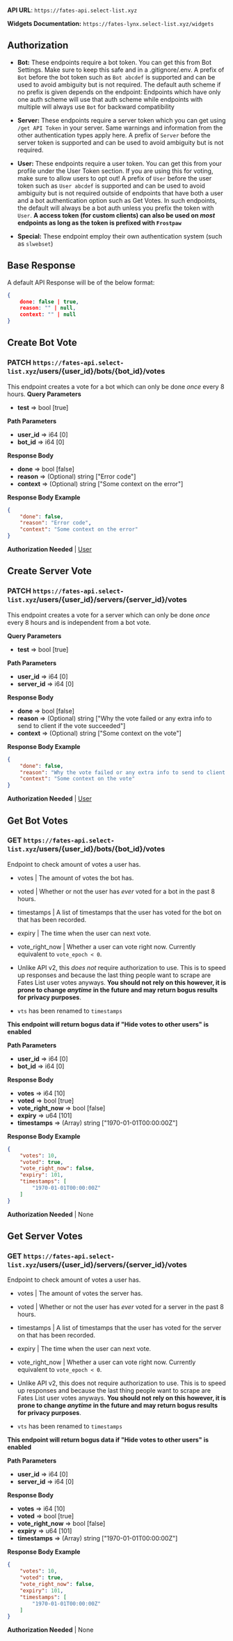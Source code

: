 
**API URL**: ``https://fates-api.select-list.xyz``

**Widgets Documentation:** ``https://fates-lynx.select-list.xyz/widgets`` 

## Authorization

- **Bot:** These endpoints require a bot token. 
You can get this from Bot Settings. Make sure to keep this safe and in 
a .gitignore/.env. A prefix of `Bot` before the bot token such as 
`Bot abcdef` is supported and can be used to avoid ambiguity but is not 
required. The default auth scheme if no prefix is given depends on the
endpoint: Endpoints which have only one auth scheme will use that auth 
scheme while endpoints with multiple will always use `Bot` for 
backward compatibility

- **Server:** These endpoints require a server
token which you can get using ``/get API Token`` in your server. 
Same warnings and information from the other authentication types 
apply here. A prefix of ``Server`` before the server token is 
supported and can be used to avoid ambiguity but is not required.

- **User:** These endpoints require a user token. You can get this 
from your profile under the User Token section. If you are using this 
for voting, make sure to allow users to opt out! A prefix of `User` 
before the user token such as `User abcdef` is supported and can be 
used to avoid ambiguity but is not required outside of endpoints that 
have both a user and a bot authentication option such as Get Votes. 
In such endpoints, the default will always be a bot auth unless 
you prefix the token with `User`. **A access token (for custom clients)
can also be used on *most* endpoints as long as the token is prefixed with 
``Frostpaw``**

- **Special:** These endpoint employ their own authentication system (such as ``slwebset``)

## Base Response

A default API Response will be of the below format:

```json
{
    done: false | true,
    reason: "" | null,
    context: "" | null
}
```

## Create Bot Vote
### PATCH `https://fates-api.select-list.xyz`/users/{user_id}/bots/{bot_id}/votes
This endpoint creates a vote for a bot which can only be done *once* every 8 hours.
**Query Parameters**

- **test** => bool [true]




**Path Parameters**

- **user_id** => i64 [0]
- **bot_id** => i64 [0]





**Response Body**

- **done** => bool [false]
- **reason** => (Optional) string ["Error code"]
- **context** => (Optional) string ["Some context on the error"]



**Response Body Example**

```json
{
    "done": false,
    "reason": "Error code",
    "context": "Some context on the error"
}
```


**Authorization Needed** | [User](#authorization)


## Create Server Vote
### PATCH `https://fates-api.select-list.xyz`/users/{user_id}/servers/{server_id}/votes

This endpoint creates a vote for a server which can only be done *once* every 8 hours
and is independent from a bot vote.
                    
**Query Parameters**

- **test** => bool [true]




**Path Parameters**

- **user_id** => i64 [0]
- **server_id** => i64 [0]





**Response Body**

- **done** => bool [false]
- **reason** => (Optional) string ["Why the vote failed or any extra info to send to client if the vote succeeded"]
- **context** => (Optional) string ["Some context on the vote"]



**Response Body Example**

```json
{
    "done": false,
    "reason": "Why the vote failed or any extra info to send to client if the vote succeeded",
    "context": "Some context on the vote"
}
```


**Authorization Needed** | [User](#authorization)


## Get Bot Votes
### GET `https://fates-api.select-list.xyz`/users/{user_id}/bots/{bot_id}/votes

Endpoint to check amount of votes a user has.

- votes | The amount of votes the bot has.
- voted | Whether or not the user has *ever* voted for a bot in the past 8 hours.
- timestamps | A list of timestamps that the user has voted for the bot on that has been recorded.
- expiry | The time when the user can next vote.
- vote_right_now | Whether a user can vote right now. Currently equivalent to `vote_epoch < 0`.

- Unlike API v2, this *does not* require authorization to use. This is to speed up responses and 
because the last thing people want to scrape are Fates List user votes anyways. **You should not rely on
this however, it is prone to change *anytime* in the future and may return bogus results for privacy purposes**.
- ``vts`` has been renamed to ``timestamps``

**This endpoint will return bogus data if "Hide votes to other users" is enabled**

**Path Parameters**

- **user_id** => i64 [0]
- **bot_id** => i64 [0]





**Response Body**

- **votes** => i64 [10]
- **voted** => bool [true]
- **vote_right_now** => bool [false]
- **expiry** => u64 [101]
- **timestamps** => (Array) string ["1970-01-01T00:00:00Z"]



**Response Body Example**

```json
{
    "votes": 10,
    "voted": true,
    "vote_right_now": false,
    "expiry": 101,
    "timestamps": [
        "1970-01-01T00:00:00Z"
    ]
}
```


**Authorization Needed** | None


## Get Server Votes
### GET `https://fates-api.select-list.xyz`/users/{user_id}/servers/{server_id}/votes

Endpoint to check amount of votes a user has.

- votes | The amount of votes the server has.
- voted | Whether or not the user has *ever* voted for a server in the past 8 hours.
- timestamps | A list of timestamps that the user has voted for the server on that has been recorded.
- expiry | The time when the user can next vote.
- vote_right_now | Whether a user can vote right now. Currently equivalent to `vote_epoch < 0`.
                
- Unlike API v2, this does not require authorization to use. This is to speed up responses and 
because the last thing people want to scrape are Fates List user votes anyways. **You should not rely on
this however, it is prone to change *anytime* in the future and may return bogus results for privacy purposes**.
- ``vts`` has been renamed to ``timestamps``

**This endpoint will return bogus data if "Hide votes to other users" is enabled**

**Path Parameters**

- **user_id** => i64 [0]
- **server_id** => i64 [0]





**Response Body**

- **votes** => i64 [10]
- **voted** => bool [true]
- **vote_right_now** => bool [false]
- **expiry** => u64 [101]
- **timestamps** => (Array) string ["1970-01-01T00:00:00Z"]



**Response Body Example**

```json
{
    "votes": 10,
    "voted": true,
    "vote_right_now": false,
    "expiry": 101,
    "timestamps": [
        "1970-01-01T00:00:00Z"
    ]
}
```


**Authorization Needed** | None



